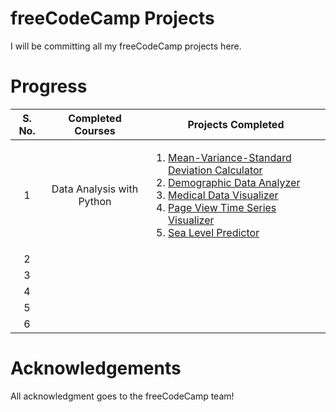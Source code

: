 # freeCodeCamp Projects
I will be committing all my freeCodeCamp projects here.

# Progress

| S. No.        | Completed Courses          | Projects Completed  |
| :-------------: |:-------------:| :-----:|
| 1 | Data Analysis with Python |<div align="left"><ol><li><a href = "https://github.com/aarushijain29/freecodecamp/tree/main/data-analysis-with-python/mean-var-std-calc">Mean-Variance-Standard Deviation Calculator</a></li><li><a href = "https://github.com/aarushijain29/freecodecamp/tree/main/data-analysis-with-python/demographic-data-analyzer">Demographic Data Analyzer</a></li><li><a href = "https://github.com/aarushijain29/freecodecamp/tree/main/data-analysis-with-python/medical-data-visualizer">Medical Data Visualizer</a></li><li><a href = "https://github.com/aarushijain29/freecodecamp/tree/main/data-analysis-with-python/page-view-time-series-visualizer">Page View Time Series Visualizer</a></li><li><a href = "https://github.com/aarushijain29/freecodecamp/tree/main/data-analysis-with-python/sea-level-predictor">Sea Level Predictor</a></li></ol></div>|
| 2 | | |
| 3 | | |
| 4 | | |
| 5 | | |
| 6 | | |

# Acknowledgements
  All acknowledgment goes to the freeCodeCamp team!
